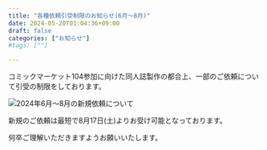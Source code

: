 ```yaml
---
title: "各種依頼引受制限のお知らせ(6月〜8月)"
date: 2024-05-20T01:04:36+09:00
draft: false
categories: ["お知らせ"]
#tags: [""]

---
```


コミックマーケット104参加に向けた同人誌製作の都合上、一部のご依頼について引受の制限をしております。

![2024年6月〜8月の新規依頼について](/posts/2024/052001/featured.png)

新規のご依頼は最短で8月17日(土)よりお受け可能となっております。

何卒ご理解いただきますようお願いいたします。
